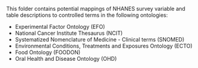 This folder contains potential mappings of NHANES survey variable and table descriptions to controlled terms in the following ontologies:

- Experimental Factor Ontology (EFO)
- National Cancer Institute Thesaurus (NCIT)
- Systematized Nomenclature of Medicine - Clinical terms (SNOMED)
- Environmental Conditions, Treatments and Exposures Ontology (ECTO)
- Food Ontology (FOODON)
- Oral Health and Disease Ontology (OHD)